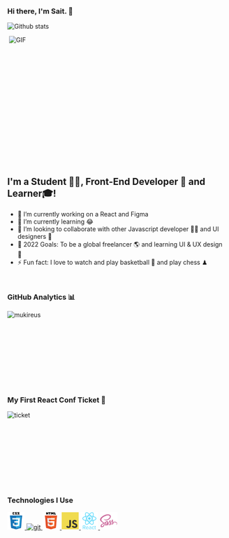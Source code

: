 ### Hi there, I'm Sait. 👋



<!--
**saitcantunc/saitcantunc** is a ✨ _special_ ✨ repository because its `README.md` (this file) appears on your GitHub profile.

Here are some ideas to get you started: -->
![Github stats](https://github-readme-stats.vercel.app/api?username=saitcantunc&show_icons=true&theme=gradient)


<img align="right" alt="GIF" src="https://github.com/abhisheknaiidu/abhisheknaiidu/blob/master/code.gif?raw=true" width="500" height="320" />

## I'm a Student 👨‍🎓, Front-End Developer 🚀 and Learner🎓!
- 🔭 I’m currently working on a React and Figma
- 🌱 I’m currently learning 😂
- 👯 I’m looking to collaborate with other Javascript developer 👩‍💻 and UI designers 🎨
- 🥅 2022 Goals: To be a global freelancer 🌎 and learning UI & UX design 🎨
- ⚡ Fun fact: I love to watch and play basketball 🏀 and play chess ♟
<br />

### GitHub Analytics 📊

  <img height="180em" align="left" src="https://github-readme-stats.vercel.app/api/top-langs?username=saitcantunc&show_icons=true&locale=en&layout=compact&langs_count=8&theme=radical" alt="mukireus"/>
</a>

<br /><br /><br /><br /><br /><br /><br /><br /><br /><br />

### My First React Conf Ticket 🎫

<img height="190em" align="left" src="https://user-images.githubusercontent.com/73478972/144571586-a3eed2be-a022-4db3-ab99-cd5158917e9b.png" alt="ticket"/>
</a>

<br /><br /><br /><br /><br /><br /><br /><br /><br /><br />

<h3 align="left">Technologies I Use</h3>
<p align="left"> <a href="https://www.w3schools.com/css/" target="_blank" rel="noreferrer"> <img src="https://raw.githubusercontent.com/devicons/devicon/master/icons/css3/css3-original-wordmark.svg" alt="css3" width="40" height="40"/> </a> <a href="https://git-scm.com/" target="_blank" rel="noreferrer"> <img src="https://www.vectorlogo.zone/logos/git-scm/git-scm-icon.svg" alt="git" width="40" height="40"/> </a> <a href="https://www.w3.org/html/" target="_blank" rel="noreferrer"> <img src="https://raw.githubusercontent.com/devicons/devicon/master/icons/html5/html5-original-wordmark.svg" alt="html5" width="40" height="40"/> </a> <a href="https://developer.mozilla.org/en-US/docs/Web/JavaScript" target="_blank" rel="noreferrer"> <img src="https://raw.githubusercontent.com/devicons/devicon/master/icons/javascript/javascript-original.svg" alt="javascript" width="40" height="40"/> </a> <a href="https://reactjs.org/" target="_blank" rel="noreferrer"> <img src="https://raw.githubusercontent.com/devicons/devicon/master/icons/react/react-original-wordmark.svg" alt="react" width="40" height="40"/> </a> <a href="https://sass-lang.com" target="_blank" rel="noreferrer"> <img src="https://raw.githubusercontent.com/devicons/devicon/master/icons/sass/sass-original.svg" alt="sass" width="40" height="40"/> </a> </p>



